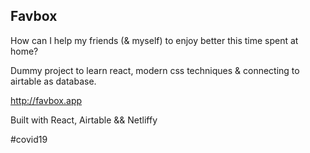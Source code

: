 ## Favbox

How can I help my friends (& myself) to enjoy better this time spent at home?

Dummy project to learn react, modern css techniques & connecting to airtable as database.

http://favbox.app

Built with React, Airtable && Netliffy


#covid19
